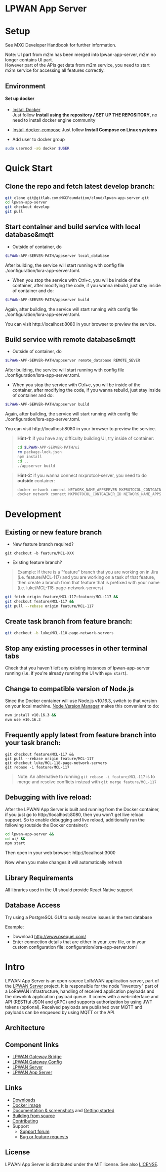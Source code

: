 # LPWAN App Server

# Setup

See MXC Developer Handbook for further information.

Note: UI part from m2m has been merged into lpwan-app-server, m2m no longer contains UI part.  
However part of the APIs get data from m2m service, you need to start m2m service for accessing all features correctly.

## Environment

#### Set up docker
- [Install Docker](https://docs.docker.com/install/linux/docker-ce/ubuntu/)  
Just follow __Install using the repository / SET UP THE REPOSITORY__, no need to install docker engine community

- [Install docker-compose](https://docs.docker.com/compose/install/)
Just follow __Install Compose on Linux systems__

- Add user to docker group
```bash
sudo usermod -aG docker $USER
```

# Quick Start
## Clone the repo and fetch latest develop branch:

```bash
git clone git@gitlab.com:MXCFoundation/cloud/lpwan-app-server.git 
cd lpwan-app-server
git checkout develop
git pull
```
## Start container and build service with local database&mqtt
- Outside of container, do
```bash
$LPWAN-APP-SERVER-PATH/appserver local_database
```
After building, the service will start running with config file ./configuration/lora-app-server.toml.  

- When you stop the service with Ctrl+c, you wil be inside of the container, after modifying the code, if you wanna rebuild, just stay inside of container and do:
```bash
$LPWAN-APP-SERVER-PATH/appserver build
```
Again, after building, the service will start running with config file ./configuration/lora-app-server.toml.  

You can visit http://localhost:8080 in your browser to preview the service.

## Build service with remote database&mqtt
- Outside of container, do
```bash
$LPWAN-APP-SERVER-PATH/appserver remote_database REMOTE_SEVER
```
After building, the service will start running with config file ./configuration/lora-app-server.toml.  

- When you stop the service with Ctrl+c, you wil be inside of the container, after modifying the code, if you wanna rebuild, just stay inside of container and do:
```bash
$LPWAN-APP-SERVER-PATH/appserver build
```
Again, after building, the service will start running with config file ./configuration/lora-app-server.toml.  

You can visit http://localhost:8080 in your browser to preview the service.

> __Hint-1:__ if you have any difficulty building UI, try inside of container:  
> ```bash
> cd $LPWAN-APP-SERVER-PATH/ui
> rm package-lock.json
> npm install
> cd ..
> ./appserver build
> ```

> __Hint-2:__ if you wanna connect mxprotcol-server, you need to do __outside__ container:
>```bash
> docker network connect NETWORK_NAME_APPSERVER MXPROTOCOL_CONTGAINER_ID
> docker network connect MXPROTOCOL_CONTGAINER_ID NETWORK_NAME_APPSERVER 
>```

# Development
## Existing or new feature branch

* New feature branch required?

```
git checkout -b feature/MCL-XXX
```

* Existing feature branch?

> Example: If there is a "feature" branch that you are working on in Jira
(i.e. feature/MCL-117) and you are working on a task of that feature,
then create a branch from that feature that is prefixed with your name
(i.e. luke/MCL-118-page-network-servers)

```bash
git fetch origin feature/MCL-117:feature/MCL-117 &&
git checkout feature/MCL-117 &&
git pull --rebase origin feature/MCL-117
```

## Create task branch from feature branch:

```bash
git checkout -b luke/MCL-118-page-network-servers
```

## Stop any existing processes in other terminal tabs

Check that you haven't left any existing instances of lpwan-app-server running (i.e. if you're already running the UI with `npm start`).

## Change to compatible version of Node.js

Since the Docker container will use Node.js v10.16.3, switch to that version on your local machine.
[Node Version Manager](https://github.com/nvm-sh/nvm#install--update-script) makes this convenient to do:

```bash
nvm install v10.16.3 &&
nvm use v10.16.3
```

## Frequently apply latest from feature branch into your task branch:

```
git checkout feature/MCL-117 &&
git pull --rebase origin feature/MCL-117
git checkout luke/MCL-118-page-network-servers
git rebase -i feature/MCL-117
```

> Note: An alternative to running `git rebase -i feature/MCL-117` is to merge and resolve conflicts instead with `git merge feature/MCL-117` 

## Debugging with live reload:

After the LPWAN App Server is built and running from the Docker container,
if you just go to http://localhost:8080, then you won't get live reload support.
So to enable debugging and live reload, additionally run the following (outside the
Docker container):

```bash
cd lpwan-app-server &&
cd ui/ &&
npm start
```

Then open in your web browser: http://localhost:3000

Now when you make changes it will automatically refresh

## Library Requirements

All libraries used in the UI should provide React Native support

## Database Access

Try using a PostgreSQL GUI to easily resolve issues in the test database

Example:
* Download http://www.psequel.com/
* Enter connection details that are either in your .env file, or in your custom configuration file: configuration/lora-app-server.toml

# Intro

LPWAN App Server is an open-source LoRaWAN application-server, part of the
[LPWAN Server](https://www.loraserver.io/) project. It is responsible
for the node "inventory" part of a LoRaWAN infrastructure, handling of received
application payloads and the downlink application payload queue. It comes
with a web-interface and API (RESTful JSON and gRPC) and supports authorization
by using JWT tokens (optional). Received payloads are published over MQTT
and payloads can be enqueued by using MQTT or the API.

## Architecture


## Component links

* [LPWAN Gateway Bridge](https://www.loraserver.io/lora-gateway-bridge)
* [LPWAN Gateway Config](https://www.loraserver/lora-gateway-config)
* [LPWAN Server](https://www.loraserver.io/loraserver/)
* [LPWAN App Server](https://www.loraserver.io/lora-app-server/)

## Links

* [Downloads](https://www.loraserver.io/lora-app-server/overview/downloads/)
* [Docker image](https://hub.docker.com/r/loraserver/lora-app-server/)
* [Documentation & screenshots](https://www.loraserver.io/lora-app-server/) and [Getting started](https://www.loraserver.io/lora-app-server/getting-started/)
* [Building from source](https://www.loraserver.io/lora-app-server/community/source/)
* [Contributing](https://www.loraserver.io/lora-app-server/community/contribute/)
* Support
  * [Support forum](https://forum.loraserver.io)
  * [Bug or feature requests](https://github.com/mxc-foundation/lpwan-app-server/issues)

## License

LPWAN App Server is distributed under the MIT license. See also
[LICENSE](https://github.com/mxc-foundation/lpwan-app-server/blob/master/LICENSE).
